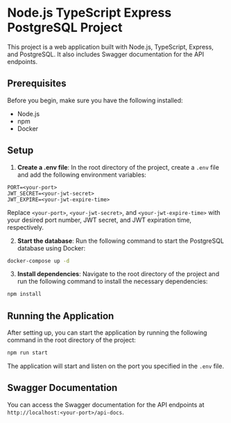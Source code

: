 # Node.js TypeScript Express PostgreSQL Project

This project is a web application built with Node.js, TypeScript, Express, and PostgreSQL. It also includes Swagger documentation for the API endpoints.

## Prerequisites

Before you begin, make sure you have the following installed:

- Node.js
- npm
- Docker

## Setup

1. **Create a .env file**: In the root directory of the project, create a `.env` file and add the following environment variables:

```
PORT=<your-port>
JWT_SECRET=<your-jwt-secret>
JWT_EXPIRE=<your-jwt-expire-time>
```

Replace `<your-port>`, `<your-jwt-secret>`, and `<your-jwt-expire-time>` with your desired port number, JWT secret, and JWT expiration time, respectively.

2. **Start the database**: Run the following command to start the PostgreSQL database using Docker:

```bash
docker-compose up -d
```

3. **Install dependencies**: Navigate to the root directory of the project and run the following command to install the necessary dependencies:

```bash
npm install
```

## Running the Application

After setting up, you can start the application by running the following command in the root directory of the project:

```bash
npm run start
```

The application will start and listen on the port you specified in the `.env` file.

## Swagger Documentation

You can access the Swagger documentation for the API endpoints at `http://localhost:<your-port>/api-docs`.
